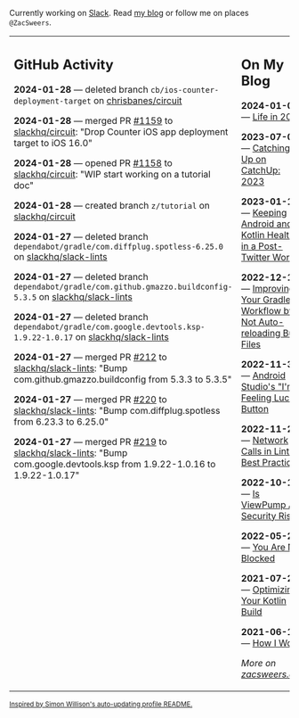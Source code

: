Currently working on [Slack](https://slack.com/). Read [my blog](https://zacsweers.dev/) or follow me on places `@ZacSweers`.

<table><tr><td valign="top" width="60%">

## GitHub Activity
<!-- githubActivity starts -->
**2024-01-28** — deleted branch `cb/ios-counter-deployment-target` on [chrisbanes/circuit](https://github.com/chrisbanes/circuit)

**2024-01-28** — merged PR [#1159](https://github.com/slackhq/circuit/pull/1159) to [slackhq/circuit](https://github.com/slackhq/circuit): "Drop Counter iOS app deployment target to iOS 16.0"

**2024-01-28** — opened PR [#1158](https://github.com/slackhq/circuit/pull/1158) to [slackhq/circuit](https://github.com/slackhq/circuit): "WIP start working on a tutorial doc"

**2024-01-28** — created branch `z/tutorial` on [slackhq/circuit](https://github.com/slackhq/circuit)

**2024-01-27** — deleted branch `dependabot/gradle/com.diffplug.spotless-6.25.0` on [slackhq/slack-lints](https://github.com/slackhq/slack-lints)

**2024-01-27** — deleted branch `dependabot/gradle/com.github.gmazzo.buildconfig-5.3.5` on [slackhq/slack-lints](https://github.com/slackhq/slack-lints)

**2024-01-27** — deleted branch `dependabot/gradle/com.google.devtools.ksp-1.9.22-1.0.17` on [slackhq/slack-lints](https://github.com/slackhq/slack-lints)

**2024-01-27** — merged PR [#212](https://github.com/slackhq/slack-lints/pull/212) to [slackhq/slack-lints](https://github.com/slackhq/slack-lints): "Bump com.github.gmazzo.buildconfig from 5.3.3 to 5.3.5"

**2024-01-27** — merged PR [#220](https://github.com/slackhq/slack-lints/pull/220) to [slackhq/slack-lints](https://github.com/slackhq/slack-lints): "Bump com.diffplug.spotless from 6.23.3 to 6.25.0"

**2024-01-27** — merged PR [#219](https://github.com/slackhq/slack-lints/pull/219) to [slackhq/slack-lints](https://github.com/slackhq/slack-lints): "Bump com.google.devtools.ksp from 1.9.22-1.0.16 to 1.9.22-1.0.17"
<!-- githubActivity ends -->
</td><td valign="top" width="40%">

## On My Blog
<!-- blog starts -->
**2024-01-03** — [Life in 2024](https://www.zacsweers.dev/life-in-2024/)

**2023-07-09** — [Catching Up on CatchUp: 2023](https://www.zacsweers.dev/catching-up-on-catchup-2023/)

**2023-01-10** — [Keeping Android and Kotlin Healthy in a Post-Twitter World](https://www.zacsweers.dev/keeping-android-healthy/)

**2022-12-19** — [Improving Your Gradle Workflow by Not Auto-reloading Build Files](https://www.zacsweers.dev/improving-your-workflow-by-not-auto-reloading-build-files/)

**2022-11-30** — [Android Studio's "I'm Feeling Lucky" Button](https://www.zacsweers.dev/android-studios-im-feeling-lucky-button/)

**2022-11-22** — [Network Calls in Lint: Best Practices](https://www.zacsweers.dev/network-calls-in-lint-best-practices/)

**2022-10-17** — [Is ViewPump A Security Risk?](https://www.zacsweers.dev/is-viewpump-a-security-risk/)

**2022-05-23** — [You Are Not Blocked](https://www.zacsweers.dev/you-are-not-blocked/)

**2021-07-23** — [Optimizing Your Kotlin Build](https://www.zacsweers.dev/optimizing-your-kotlin-build/)

**2021-06-14** — [How I Work](https://www.zacsweers.dev/how-i-work/)
<!-- blog ends -->
_More on [zacsweers.dev](https://zacsweers.dev/)_
</td></tr></table>

<sub><a href="https://simonwillison.net/2020/Jul/10/self-updating-profile-readme/">Inspired by Simon Willison's auto-updating profile README.</a></sub>